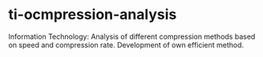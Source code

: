 # ti-ocmpression-analysis
Information Technology: Analysis of different compression methods based on speed and compression rate. Development of own efficient method.
